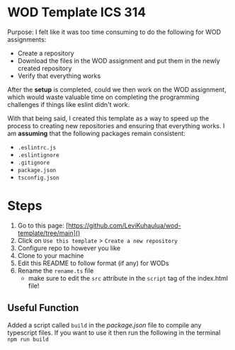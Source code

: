 # WOD Template ICS 314

Purpose: I felt like it was too time consuming to do the following for WOD assignments: 

- Create a repository 
- Download the files in the WOD assignment and put them in the newly created repository
- Verify that everything works

After the **setup** is completed, could we then work on the WOD assignment, which would waste valuable time on completing the programming challenges if things like eslint didn't work. 

With that being said, I created this template as a way to speed up the process to creating new repositories and ensuring that everything works. I am **assuming** that the following packages remain consistent: 

- `.eslintrc.js`
- `.eslintignore`
- `.gitignore`
- `package.json`
- `tsconfig.json`

# Steps

1. Go to this page: [https://github.com/LeviKuhaulua/wod-template/tree/main]()
2. Click on `Use this template` > `Create a new repository`
3. Configure repo to however you like 
4. Clone to your machine
5. Edit this README to follow format (if any) for WODs
6. Rename the `rename.ts` file 
    - make sure to edit the `src` attribute in the `script` tag of the index.html file! 

## Useful Function

Added a script called `build` in the *package.json* file to compile any typescript files. If you want to use it then run the following in the terminal `npm run build`
